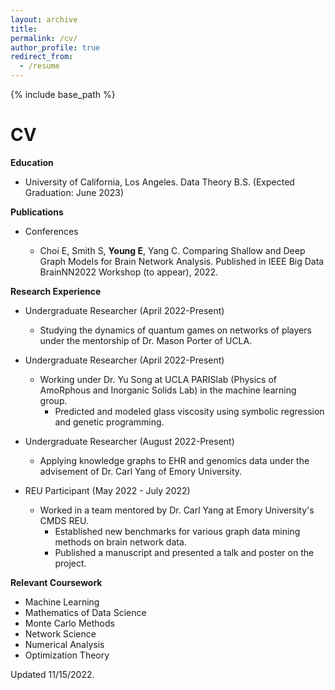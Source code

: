 ```yaml
---
layout: archive
title:
permalink: /cv/
author_profile: true
redirect_from:
  - /resume
---
```


{% include base_path %}

# CV

**Education**

* University of California, Los Angeles. Data Theory B.S. (Expected Graduation: June 2023)

**Publications**

* Conferences

    - Choi E, Smith S, **Young E**, Yang C. Comparing Shallow and Deep Graph Models for Brain Network Analysis. Published in IEEE Big Data BrainNN2022 Workshop (to appear), 2022.

**Research Experience**

* Undergraduate Researcher (April 2022-Present)

  - Studying the dynamics of quantum games on networks of players under the mentorship of Dr. Mason Porter of UCLA.

* Undergraduate Researcher (April 2022-Present)

  - Working under Dr. Yu Song at UCLA PARISlab (Physics of AmoRphous and Inorganic Solids Lab) in the machine learning group. 
    - Predicted and modeled glass viscosity using symbolic regression and genetic programming.

* Undergraduate Researcher (August 2022-Present)

  - Applying knowledge graphs to EHR and genomics data under the advisement of Dr. Carl Yang of Emory University.

* REU Participant (May 2022 - July 2022)

  - Worked in a team mentored by Dr. Carl Yang at Emory University's CMDS REU.
    - Established new benchmarks for various graph data mining methods on brain network data.
    - Published a manuscript and presented a talk and poster on the project.


**Relevant Coursework**

- Machine Learning
- Mathematics of Data Science
- Monte Carlo Methods
- Network Science
- Numerical Analysis
- Optimization Theory

Updated 11/15/2022.
